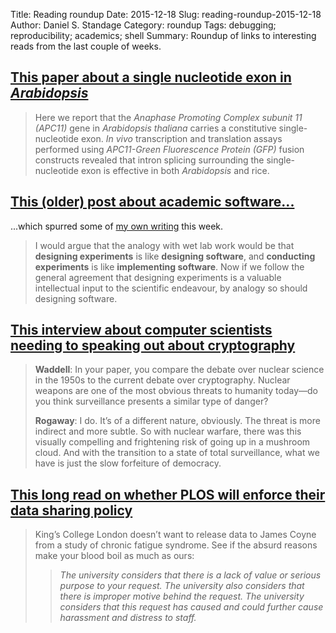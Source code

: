 Title: Reading roundup
Date: 2015-12-18
Slug: reading-roundup-2015-12-18
Author: Daniel S. Standage
Category: roundup
Tags: debugging; reproducibility; academics; shell
Summary: Roundup of links to interesting reads from the last couple of weeks.

## [This paper about a single nucleotide exon in *Arabidopsis*](http://www.nature.com/articles/srep18087)

> Here we report that the *Anaphase Promoting Complex subunit 11 (APC11)* gene in *Arabidopsis thaliana* carries a constitutive single-nucleotide exon.
> *In vivo* transcription and translation assays performed using *APC11-Green Fluorescence Protein (GFP)* fusion constructs revealed that intron splicing surrounding the single-nucleotide exon is effective in both *Arabidopsis* and rice.

## [This (older) post about academic software...](http://phdops.kblin.org/software-dev-intellectual-contribution.html)

...which spurred some of [my own writing](https://standage.github.io/misconceptions-about-research-software.html) this week.

> I would argue that the analogy with wet lab work would be that **designing experiments** is like **designing software**, and **conducting experiments** is like **implementing software**.
> Now if we follow the general agreement that designing experiments is a valuable intellectual input to the scientific endeavour, by analogy so should designing software.

## [This interview about computer scientists needing to speaking out about cryptography](http://www.theatlantic.com/technology/archive/2015/12/the-moral-failure-of-computer-science/420012/)

> **Waddell**: In your paper, you compare the debate over nuclear science in the 1950s to the current debate over cryptography.
> Nuclear weapons are one of the most obvious threats to humanity today—do you think surveillance presents a similar type of danger?
>
> **Rogaway**: I do. It’s of a different nature, obviously.
> The threat is more indirect and more subtle.
> So with nuclear warfare, there was this visually compelling and frightening risk of going up in a mushroom cloud.
> And with the transition to a state of total surveillance, what we have is just the slow forfeiture of democracy.

## [This long read on whether PLOS will enforce their data sharing policy](https://jcoynester.wordpress.com/2015/12/13/why-i-dont-know-how-plos-will-respond-to-authors-refusal-to-release-data)

> King’s College London doesn’t want to release data to James Coyne from a study of chronic fatigue syndrome.
> See if the absurd reasons make your blood boil as much as ours:
>> *The university considers that there is a lack of value or serious purpose to your request.
>> The university also considers that there is improper motive behind the request.
>> The university considers that this request has caused and could further cause harassment and distress to staff.*
